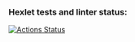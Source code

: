 ### Hexlet tests and linter status:
[![Actions Status](https://github.com/YaroslavVin/rails-project-63/actions/workflows/hexlet-check.yml/badge.svg)](https://github.com/YaroslavVin/rails-project-63/actions)
